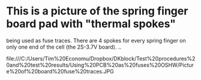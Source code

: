 This is a picture of the spring finger board pad with "thermal spokes"
======================================================================= 

being used as fuse traces. There are 4 spokes for every spring finger on only one end of the cell (the 2S-3.7V board). ..


file:///C:/Users/Tim%20Economu/Dropbox/DKblock/Test%20procedures%20and%20test%20results/Using%20PCB%20as%20fuses%20OSHW/Picture%20of%20board%20fuse%20traces.JPG
